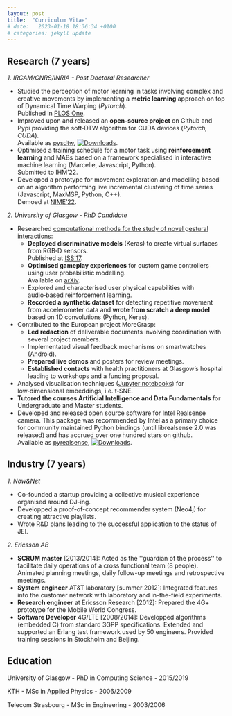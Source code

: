 ```yaml
---
layout: post
title:  "Curriculum Vitae"
# date:   2023-01-18 18:36:34 +0100
# categories: jekyll update
---
```



## Research (7 years)

*1. IRCAM/CNRS/INRIA - Post Doctoral Researcher*
* Studied the perception of motor learning in tasks involving complex and creative movements by implementing a **metric learning** approach on top of Dynamical Time Warping (*Pytorch*).\
Published in [PLOS One](https://hal.archives-ouvertes.fr/hal-03790829/).
* Improved upon and released an **open‑source project** on Github and Pypi providing the soft‑DTW algorithm for CUDA devices (*Pytorch, CUDA*).\
Available as [pysdtw](https://github.com/toinsson/pysdtw), [![Downloads](https://static.pepy.tech/personalized-badge/pysdtw?period=total&units=international_system&left_color=black&right_color=orange&left_text=Downloads)](https://pepy.tech/project/pysdtw).
* Optimised a training schedule for a motor task using **reinforcement learning** and MABs based on a framework specialised in interactive machine learning (Marcelle, Javascript, Python).\
Submitted to IHM’22.
* Developed a prototype for movement exploration and modelling based on an algorithm performing live incremental clustering of time series (Javascript, MaxMSP, Python, C++).\
Demoed at [NIME’22](https://nime.pubpub.org/pub/8zdsd4ar/).

*2. University of Glasgow - PhD Candidate*
* Researched [computational methods for the study of novel gestural interactions](https://theses.gla.ac.uk/78981/):
  - **Deployed discriminative models** (Keras) to create virtual surfaces from RGB‑D sensors.\
        Published at [ISS’17](https://dl.acm.org/doi/abs/10.1145/3132272.3135074).
  - **Optimised gameplay experiences** for custom game controllers using user probabilistic modelling.\
        Available on [arXiv](https://arxiv.org/abs/2209.14788).
  - Explored and characterised user physical capabilities with audio‑based reinforcement learning.
  - **Recorded a synthetic dataset** for detecting repetitive movement from accelerometer data and **wrote from scratch a deep model** based on 1D convolutions (Python, Keras).
* Contributed to the European project MoreGrasp:
  - **Led redaction** of deliverable documents involving coordination with several project members.
  - Implementated visual feedback mechanisms on smartwatches (Android).
  - **Prepared live demos** and posters for review meetings.
  - **Established contacts** with health practitioners at Glasgow’s hospital leading to workshops and a funding proposal.
* Analysed visualisation techniques ([Jupyter notebooks](https://github.com/toinsson/raviz)) for low‑dimensional embeddings, i.e. t‑SNE.
* **Tutored the courses Artificial Intelligence and Data Fundamentals** for Undergraduate and Master students.
* Developed and released open source software for Intel Realsense camera. This package was recommended by Intel as a primary choice for community maintained Python bindings (until librealsense 2.0 was released) and has accrued over one hundred stars on github.\
Available as [pyrealsense](https://github.com/toinsson/pyrealsense), [![Downloads](https://static.pepy.tech/personalized-badge/pyrealsense?period=total&units=international_system&left_color=black&right_color=orange&left_text=Downloads)](https://pepy.tech/project/pyrealsense).

## Industry (7 years)

*1. Now&Net*
* Co-founded a startup providing a collective musical experience organised around DJ-ing.
* Developped a proof-of-concept recommender system (Neo4j) for creating attractive playlists.
* Wrote R&D plans leading to the successful application to the status of JEI.

*2. Ericsson AB*
* **SCRUM master** [2013/2014]: Acted as the ''guardian of the process'' to facilitate daily operations of a cross functional team (8 people). Animated planning meetings, daily follow-up meetings and retrospective meetings.
* **System engineer** AT&T laboratory [summer 2012]: Integrated features into the customer network with laboratory and in-the-field experiments.
* **Research engineer** at Ericsson Research [2012]: Prepared the 4G+ prototype for the Mobile World Congress.
* **Software Developer** 4G/LTE [2008/2014]: Developped algorithms (embedded C) from standard 3GPP specifications. Extended and supported an Erlang test framework used by 50 engineers. Provided training sessions in Stockholm and Beijing.

## Education

University of Glasgow - PhD in Computing Science - 2015/2019

KTH - MSc in Applied Physics - 2006/2009

Telecom Strasbourg - MSc in Engineering - 2003/2006